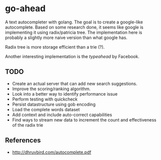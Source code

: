 # go-ahead
A text autocompleter with golang. The goal is to create a google-like
  autocomplete. Based on some research done, it seems like google is
  implementing it using radix/patricia tree. The implementation here is
  probably a slightly more naive version than what google has. 

Radix tree is more storage efficient than a trie (?). 

Another interesting implementation is the _typeahead_ by Facebook.


## TODO

- Create an actual server that can add new search suggestions. 
- Improve the scoring/ranking algorithm.
- Look into a better way to identify performance issue
- Perform testing with quickcheck
- Persist datastructure using gob encoding
- Load the complete words dataset 
- Add context and include auto-correct capabilities
- Find ways to stream new data to increment the count and effectiveness of the radix trie

## References

- http://dhruvbird.com/autocomplete.pdf
